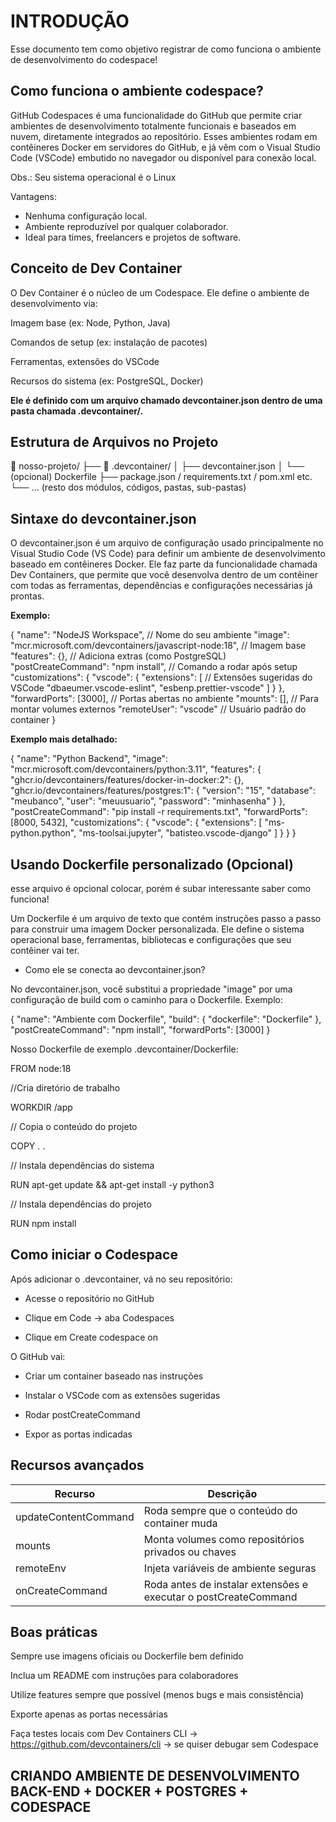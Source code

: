 # INTRODUÇÃO 

Esse documento tem como objetivo registrar de como funciona o ambiente de desenvolvimento do codespace!


## Como funciona o ambiente codespace?

GitHub Codespaces é uma funcionalidade do GitHub que permite criar ambientes de desenvolvimento totalmente funcionais e baseados em nuvem, diretamente integrados ao repositório. Esses ambientes rodam em contêineres Docker em servidores do GitHub, e já vêm com o Visual Studio Code (VSCode) embutido no navegador ou disponível para conexão local.

Obs.: Seu sistema operacional é o Linux


Vantagens:

- Nenhuma configuração local.
- Ambiente reproduzível por qualquer colaborador.
- Ideal para times, freelancers e projetos de software.

##  Conceito de Dev Container

O Dev Container é o núcleo de um Codespace. Ele define o ambiente de desenvolvimento via:

Imagem base (ex: Node, Python, Java)

Comandos de setup (ex: instalação de pacotes)

Ferramentas, extensões do VSCode

Recursos do sistema (ex: PostgreSQL, Docker)

**Ele é definido com um arquivo chamado devcontainer.json dentro de uma pasta chamada .devcontainer/.**

## Estrutura de Arquivos no Projeto

📁 nosso-projeto/
├── 📁 .devcontainer/
│   ├── devcontainer.json
│   └── (opcional) Dockerfile
├── package.json / requirements.txt / pom.xml etc.
└── ... (resto dos módulos, códigos, pastas, sub-pastas)


## Sintaxe do devcontainer.json

O devcontainer.json é um arquivo de configuração usado principalmente no Visual Studio Code (VS Code) para definir um ambiente de desenvolvimento baseado em contêineres Docker. Ele faz parte da funcionalidade chamada Dev Containers, que permite que você desenvolva dentro de um contêiner com todas as ferramentas, dependências e configurações necessárias já prontas.

**Exemplo:**

{
  "name": "NodeJS Workspace",             // Nome do seu ambiente
  "image": "mcr.microsoft.com/devcontainers/javascript-node:18", // Imagem base
  "features": {},                         // Adiciona extras (como PostgreSQL)
  "postCreateCommand": "npm install",     // Comando a rodar após setup
  "customizations": {
    "vscode": {
      "extensions": [                     // Extensões sugeridas do VSCode
        "dbaeumer.vscode-eslint",
        "esbenp.prettier-vscode"
      ]
    }
  },
  "forwardPorts": [3000],                 // Portas abertas no ambiente
  "mounts": [],                           // Para montar volumes externos
  "remoteUser": "vscode"                  // Usuário padrão do container
}

**Exemplo mais detalhado:**

{
  "name": "Python Backend",
  "image": "mcr.microsoft.com/devcontainers/python:3.11",
  "features": {
    "ghcr.io/devcontainers/features/docker-in-docker:2": {},
    "ghcr.io/devcontainers/features/postgres:1": {
      "version": "15",
      "database": "meubanco",
      "user": "meuusuario",
      "password": "minhasenha"
    }
  },
  "postCreateCommand": "pip install -r requirements.txt",
  "forwardPorts": [8000, 5432],
  "customizations": {
    "vscode": {
      "extensions": [
        "ms-python.python",
        "ms-toolsai.jupyter",
        "batisteo.vscode-django"
      ]
    }
  }
}


## Usando Dockerfile personalizado (Opcional)

esse arquivo é opcional colocar, porém é subar interessante saber como funciona! 

Um Dockerfile é um arquivo de texto que contém instruções passo a passo para construir uma imagem Docker personalizada. Ele define o sistema operacional base, ferramentas, bibliotecas e configurações que seu contêiner vai ter.

- Como ele se conecta ao devcontainer.json?

No devcontainer.json, você substitui a propriedade "image" por uma configuração de build com o caminho para o Dockerfile. Exemplo:

{
  "name": "Ambiente com Dockerfile",
  "build": {
    "dockerfile": "Dockerfile"
  },
  "postCreateCommand": "npm install",
  "forwardPorts": [3000]
}

Nosso Dockerfile de exemplo .devcontainer/Dockerfile:

FROM node:18

//Cria diretório de trabalho

WORKDIR /app

// Copia o conteúdo do projeto

COPY . .

// Instala dependências do sistema

RUN apt-get update && apt-get install -y python3

// Instala dependências do projeto

RUN npm install


## Como iniciar o Codespace

Após adicionar o .devcontainer, vá no seu repositório:

- Acesse o repositório no GitHub

- Clique em Code → aba Codespaces

- Clique em Create codespace on <branch>

O GitHub vai:

- Criar um container baseado nas instruções

- Instalar o VSCode com as extensões sugeridas

- Rodar postCreateCommand

- Expor as portas indicadas

## Recursos avançados


| Recurso              | Descrição                                                                 |
|----------------------|---------------------------------------------------------------------------|
| updateContentCommand | Roda sempre que o conteúdo do container muda                             |
| mounts               | Monta volumes como repositórios privados ou chaves                       |
| remoteEnv            | Injeta variáveis de ambiente seguras                                     |
| onCreateCommand      | Roda antes de instalar extensões e executar o postCreateCommand          |


## Boas práticas

Sempre use imagens oficiais ou Dockerfile bem definido

Inclua um README com instruções para colaboradores

Utilize features sempre que possível (menos bugs e mais consistência)

Exporte apenas as portas necessárias

Faça testes locais com Dev Containers CLI -> https://github.com/devcontainers/cli -> se quiser debugar sem Codespace

## CRIANDO AMBIENTE DE DESENVOLVIMENTO BACK-END + DOCKER + POSTGRES + CODESPACE



